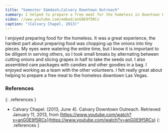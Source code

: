 ```yaml
---
title: "Semester 5&mdash;Calvary Downtown Outreach"
summary: I helped to prepare a free meal for the homeless in downtown Las Vegas.
video: //www.youtube.com/embed/anG0E9f5RCs
caption: "(Calvary Chapel, 2013)"
---
```

I enjoyed preparing food for the homeless. It was a great experience, the
hardest part about preparing food was chopping up the onions into tiny pieces.
My eyes were watering the entire time, but I know it is important to be
diligent in serving others, so I took small breaks by alternating between
cutting onions and slicing grapes in half to take the seeds out. I also
assembled care packages with candies and other goodies in a bag. I enjoyed
working as a team with the other volunteers. I felt really great about helping
to prepare a free meal to the homeless downtown Las Vegas.

### References
{: .references }

* Calvary Chapel. (2013, June 4). Calvary Downtown Outreach. Retrieved January
  11, 2013, from
  [https://www.youtube.com/watch?v=anG0E9f5RCs](https://www.youtube.com/watch?v=anG0E9f5RCs)
{: .references }
